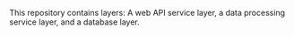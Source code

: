 This repository contains layers: A web API service layer, a data processing service layer, and a database layer.
